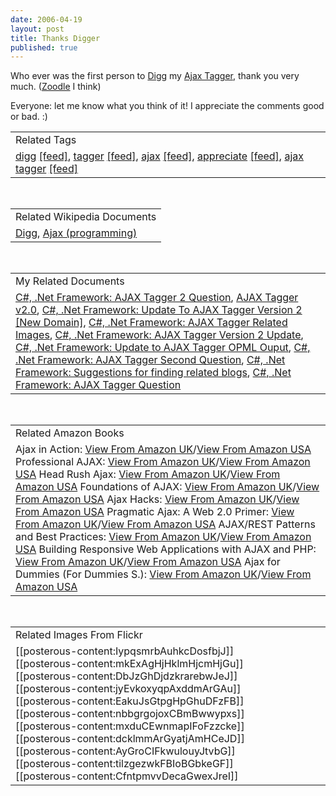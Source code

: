 ```yaml
---
date: 2006-04-19
layout: post
title: Thanks Digger
published: true
---
```

Who ever was the first person to <a href="http://digg.com/programming/AJAX_Tagger">Digg</a> my <a href="http://ajaxtag.kinlan.co.uk/">Ajax Tagger</a>, thank you very much. (<a href="http://digg.com/users/zoodle">Zoodle</a> I think)<p />Everyone: let me know what you think of it!  I appreciate the comments good or bad. :)<p /><table class="TechnoratiHead TagHeader">
<tr><td>Related Tags</td></tr>
<tr class="Technorati"><td>
<a href="http://www.kinlan.co.uk/tag/digg" class="Tag" rel="tag">digg</a> <a href="http://feeds.technorati.com/feed/posts/tag/digg" class="Tag">[feed]</a>, <a href="http://www.kinlan.co.uk/tag/tagger" class="Tag" rel="tag">tagger</a> <a href="http://feeds.technorati.com/feed/posts/tag/tagger" class="Tag">[feed]</a>, <a href="http://www.kinlan.co.uk/tag/ajax" class="Tag" rel="tag">ajax</a> <a href="http://feeds.technorati.com/feed/posts/tag/ajax" class="Tag">[feed]</a>, <a href="http://www.kinlan.co.uk/tag/appreciate" class="Tag" rel="tag">appreciate</a> <a href="http://feeds.technorati.com/feed/posts/tag/appreciate" class="Tag">[feed]</a>, <a href="http://www.kinlan.co.uk/tag/ajax%20tagger" class="Tag" rel="tag">ajax tagger</a> <a href="http://feeds.technorati.com/feed/posts/tag/ajax%20tagger" class="Tag">[feed]</a>
</td></tr>
</table><br /><table class="TechnoratiHead TagHeader">
<tr><td>Related Wikipedia Documents</td></tr>
<tr class="Technorati"><td>
<a href="http://en.wikipedia.org/wiki/Digg" class="Tag" rel="tag">Digg</a>, <a href="http://en.wikipedia.org/wiki/Ajax_(programming)" class="Tag" rel="tag">Ajax (programming)</a>
</td></tr>
</table><br /><table class="TechnoratiHead TagHeader">
<tr><td>My Related Documents</td></tr>
<tr class="Technorati"><td>
<a href="http://www.kinlan.co.uk/2005/10/ajax-tagger-2-question.html" class="Tag" rel="tag">C#, .Net Framework: AJAX Tagger 2 Question</a>, <a href="http://www.kinlan.co.uk/AjaxExperiments/AjaxTag2" class="Tag" rel="tag">AJAX Tagger v2.0</a>, <a href="http://www.kinlan.co.uk/2005/11/update-to-ajax-tagger-version-2-new.html" class="Tag" rel="tag">C#, .Net Framework: Update To AJAX Tagger Version 2 [New Domain]</a>, <a href="http://www.kinlan.co.uk/2005/11/ajax-tagger-related-images.html" class="Tag" rel="tag">C#, .Net Framework: AJAX Tagger Related Images</a>, <a href="http://www.kinlan.co.uk/2005/11/ajax-tagger-version-2-update.html" class="Tag" rel="tag">C#, .Net Framework: AJAX Tagger Version 2 Update</a>, <a href="http://www.kinlan.co.uk/2005/11/update-to-ajax-tagger-opml-ouput.html" class="Tag" rel="tag">C#, .Net Framework: Update to AJAX Tagger OPML Ouput</a>, <a href="http://www.kinlan.co.uk/2005/09/ajax-tagger-second-question.html" class="Tag" rel="tag">C#, .Net Framework: AJAX Tagger Second Question</a>, <a href="http://www.kinlan.co.uk/2005/11/suggestions-for-finding-related-blogs.html" class="Tag" rel="tag">C#, .Net Framework: Suggestions for finding related blogs</a>, <a href="http://www.kinlan.co.uk/2005/09/ajax-tagger-question.html" class="Tag" rel="tag">C#, .Net Framework: AJAX Tagger Question</a>
</td></tr>
</table><br /><table class="TechnoratiHead TagHeader">
<tr><td>Related Amazon Books</td></tr>
<tr class="Technorati"><td>Ajax in Action: <a href="http://www.amazon.co.uk/exec/obidos/redirect?tag=cnetfra-21&amp;link_code=xm2&amp;camp=2025&amp;creative=165953&amp;path=http://www.amazon.co.uk/gp/redirect.html%253fASIN=1932394613%2526tag=cnetfra-21%2526lcode=xm2%2526cID=2025%2526ccmID=165953%2526location=/o/ASIN/1932394613%25253FSubscriptionId=0CM2PVF6VAHJQKW5G782" class="Tag" rel="tag">View From Amazon UK</a>/<a href="http://www.amazon.com/exec/obidos/redirect?tag=cnetfra-20&amp;link_code=xm2&amp;camp=2025&amp;creative=165953&amp;path=http://www.amazon.com/gp/redirect.html%253fASIN=1932394613%2526tag=cnetfra-20%2526lcode=xm2%2526cID=2025%2526ccmID=165953%2526location=/o/ASIN/1932394613%25253FSubscriptionId=0CM2PVF6VAHJQKW5G782" class="Tag" rel="tag">View From Amazon USA</a> Professional AJAX: <a href="http://www.amazon.co.uk/exec/obidos/redirect?tag=cnetfra-21&amp;link_code=xm2&amp;camp=2025&amp;creative=165953&amp;path=http://www.amazon.co.uk/gp/redirect.html%253fASIN=0471777781%2526tag=cnetfra-21%2526lcode=xm2%2526cID=2025%2526ccmID=165953%2526location=/o/ASIN/0471777781%25253FSubscriptionId=0CM2PVF6VAHJQKW5G782" class="Tag" rel="tag">View From Amazon UK</a>/<a href="http://www.amazon.com/exec/obidos/redirect?tag=cnetfra-20&amp;link_code=xm2&amp;camp=2025&amp;creative=165953&amp;path=http://www.amazon.com/gp/redirect.html%253fASIN=0471777781%2526tag=cnetfra-20%2526lcode=xm2%2526cID=2025%2526ccmID=165953%2526location=/o/ASIN/0471777781%25253FSubscriptionId=0CM2PVF6VAHJQKW5G782" class="Tag" rel="tag">View From Amazon USA</a> Head Rush Ajax: <a href="http://www.amazon.co.uk/exec/obidos/redirect?tag=cnetfra-21&amp;link_code=xm2&amp;camp=2025&amp;creative=165953&amp;path=http://www.amazon.co.uk/gp/redirect.html%253fASIN=0596102259%2526tag=cnetfra-21%2526lcode=xm2%2526cID=2025%2526ccmID=165953%2526location=/o/ASIN/0596102259%25253FSubscriptionId=0CM2PVF6VAHJQKW5G782" class="Tag" rel="tag">View From Amazon UK</a>/<a href="http://www.amazon.com/exec/obidos/redirect?tag=cnetfra-20&amp;link_code=xm2&amp;camp=2025&amp;creative=165953&amp;path=http://www.amazon.com/gp/redirect.html%253fASIN=0596102259%2526tag=cnetfra-20%2526lcode=xm2%2526cID=2025%2526ccmID=165953%2526location=/o/ASIN/0596102259%25253FSubscriptionId=0CM2PVF6VAHJQKW5G782" class="Tag" rel="tag">View From Amazon USA</a> Foundations of AJAX: <a href="http://www.amazon.co.uk/exec/obidos/redirect?tag=cnetfra-21&amp;link_code=xm2&amp;camp=2025&amp;creative=165953&amp;path=http://www.amazon.co.uk/gp/redirect.html%253fASIN=1590595823%2526tag=cnetfra-21%2526lcode=xm2%2526cID=2025%2526ccmID=165953%2526location=/o/ASIN/1590595823%25253FSubscriptionId=0CM2PVF6VAHJQKW5G782" class="Tag" rel="tag">View From Amazon UK</a>/<a href="http://www.amazon.com/exec/obidos/redirect?tag=cnetfra-20&amp;link_code=xm2&amp;camp=2025&amp;creative=165953&amp;path=http://www.amazon.com/gp/redirect.html%253fASIN=1590595823%2526tag=cnetfra-20%2526lcode=xm2%2526cID=2025%2526ccmID=165953%2526location=/o/ASIN/1590595823%25253FSubscriptionId=0CM2PVF6VAHJQKW5G782" class="Tag" rel="tag">View From Amazon USA</a> Ajax Hacks: <a href="http://www.amazon.co.uk/exec/obidos/redirect?tag=cnetfra-21&amp;link_code=xm2&amp;camp=2025&amp;creative=165953&amp;path=http://www.amazon.co.uk/gp/redirect.html%253fASIN=0596101694%2526tag=cnetfra-21%2526lcode=xm2%2526cID=2025%2526ccmID=165953%2526location=/o/ASIN/0596101694%25253FSubscriptionId=0CM2PVF6VAHJQKW5G782" class="Tag" rel="tag">View From Amazon UK</a>/<a href="http://www.amazon.com/exec/obidos/redirect?tag=cnetfra-20&amp;link_code=xm2&amp;camp=2025&amp;creative=165953&amp;path=http://www.amazon.com/gp/redirect.html%253fASIN=0596101694%2526tag=cnetfra-20%2526lcode=xm2%2526cID=2025%2526ccmID=165953%2526location=/o/ASIN/0596101694%25253FSubscriptionId=0CM2PVF6VAHJQKW5G782" class="Tag" rel="tag">View From Amazon USA</a> Pragmatic Ajax: A Web 2.0 Primer: <a href="http://www.amazon.co.uk/exec/obidos/redirect?tag=cnetfra-21&amp;link_code=xm2&amp;camp=2025&amp;creative=165953&amp;path=http://www.amazon.co.uk/gp/redirect.html%253fASIN=0976694085%2526tag=cnetfra-21%2526lcode=xm2%2526cID=2025%2526ccmID=165953%2526location=/o/ASIN/0976694085%25253FSubscriptionId=0CM2PVF6VAHJQKW5G782" class="Tag" rel="tag">View From Amazon UK</a>/<a href="http://www.amazon.com/exec/obidos/redirect?tag=cnetfra-20&amp;link_code=xm2&amp;camp=2025&amp;creative=165953&amp;path=http://www.amazon.com/gp/redirect.html%253fASIN=0976694085%2526tag=cnetfra-20%2526lcode=xm2%2526cID=2025%2526ccmID=165953%2526location=/o/ASIN/0976694085%25253FSubscriptionId=0CM2PVF6VAHJQKW5G782" class="Tag" rel="tag">View From Amazon USA</a> AJAX/REST Patterns and Best Practices: <a href="http://www.amazon.co.uk/exec/obidos/redirect?tag=cnetfra-21&amp;link_code=xm2&amp;camp=2025&amp;creative=165953&amp;path=http://www.amazon.co.uk/gp/redirect.html%253fASIN=1590596161%2526tag=cnetfra-21%2526lcode=xm2%2526cID=2025%2526ccmID=165953%2526location=/o/ASIN/1590596161%25253FSubscriptionId=0CM2PVF6VAHJQKW5G782" class="Tag" rel="tag">View From Amazon UK</a>/<a href="http://www.amazon.com/exec/obidos/redirect?tag=cnetfra-20&amp;link_code=xm2&amp;camp=2025&amp;creative=165953&amp;path=http://www.amazon.com/gp/redirect.html%253fASIN=1590596161%2526tag=cnetfra-20%2526lcode=xm2%2526cID=2025%2526ccmID=165953%2526location=/o/ASIN/1590596161%25253FSubscriptionId=0CM2PVF6VAHJQKW5G782" class="Tag" rel="tag">View From Amazon USA</a> Building Responsive Web Applications with AJAX and PHP: <a href="http://www.amazon.co.uk/exec/obidos/redirect?tag=cnetfra-21&amp;link_code=xm2&amp;camp=2025&amp;creative=165953&amp;path=http://www.amazon.co.uk/gp/redirect.html%253fASIN=1904811825%2526tag=cnetfra-21%2526lcode=xm2%2526cID=2025%2526ccmID=165953%2526location=/o/ASIN/1904811825%25253FSubscriptionId=0CM2PVF6VAHJQKW5G782" class="Tag" rel="tag">View From Amazon UK</a>/<a href="http://www.amazon.com/exec/obidos/redirect?tag=cnetfra-20&amp;link_code=xm2&amp;camp=2025&amp;creative=165953&amp;path=http://www.amazon.com/gp/redirect.html%253fASIN=1904811825%2526tag=cnetfra-20%2526lcode=xm2%2526cID=2025%2526ccmID=165953%2526location=/o/ASIN/1904811825%25253FSubscriptionId=0CM2PVF6VAHJQKW5G782" class="Tag" rel="tag">View From Amazon USA</a> Ajax for Dummies (For Dummies S.): <a href="http://www.amazon.co.uk/exec/obidos/redirect?tag=cnetfra-21&amp;link_code=xm2&amp;camp=2025&amp;creative=165953&amp;path=http://www.amazon.co.uk/gp/redirect.html%253fASIN=0471785970%2526tag=cnetfra-21%2526lcode=xm2%2526cID=2025%2526ccmID=165953%2526location=/o/ASIN/0471785970%25253FSubscriptionId=0CM2PVF6VAHJQKW5G782" class="Tag" rel="tag">View From Amazon UK</a>/<a href="http://www.amazon.com/exec/obidos/redirect?tag=cnetfra-20&amp;link_code=xm2&amp;camp=2025&amp;creative=165953&amp;path=http://www.amazon.com/gp/redirect.html%253fASIN=0471785970%2526tag=cnetfra-20%2526lcode=xm2%2526cID=2025%2526ccmID=165953%2526location=/o/ASIN/0471785970%25253FSubscriptionId=0CM2PVF6VAHJQKW5G782" class="Tag" rel="tag">View From Amazon USA</a>
</td></tr>
</table><br /><table class="TechnoratiHead TagHeader">
<tr><td>Related Images From Flickr</td></tr>
<tr class="Technorati"><td>
<span style="float: left;">[[posterous-content:IypqsmrbAuhkcDosfbjJ]]</span><span style="float: left;">[[posterous-content:mkExAgHjHklmHjcmHjGu]]</span><span style="float: left;">[[posterous-content:DbJzGhDjdzkrarebwJeJ]]</span><span style="float: left;">[[posterous-content:jyEvkoxyqpAxddmArGAu]]</span><span style="float: left;">[[posterous-content:EakuJsGtpgHpGhuDFzFB]]</span><span style="float: left;">[[posterous-content:nbbgrgojoxCBmBwwypxs]]</span><span style="float: left;">[[posterous-content:mxduCEwnmapIFoFzzcke]]</span><span style="float: left;">[[posterous-content:dcklmmArGyatjAmHCeJD]]</span><span style="float: left;">[[posterous-content:AyGroCIFkwulouyJtvbG]]</span><span style="float: left;">[[posterous-content:tilzgezwkFBIoBGbkeGF]]</span><span style="float: left;">[[posterous-content:CfntpmvvDecaGwexJreI]]</span>
</td></tr>
</table><div class="blogger-post-footer"><img class="posterous_download_image" src="https://blogger.googleusercontent.com/tracker/8109338-114546282734872251?l=www.kinlan.co.uk%2Findex.html" height="1" alt="" width="1" /></div>

